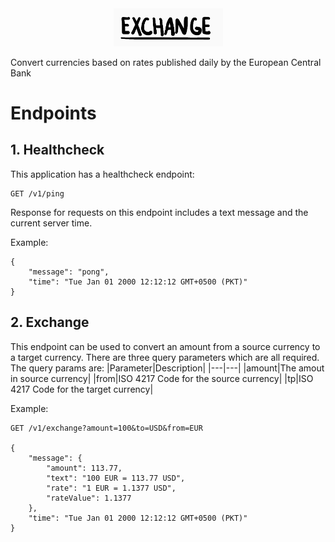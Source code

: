 <div align="center">
    <img src="exchange.png" width="175">
</div>


Convert currencies based on rates published daily by the European Central Bank

# Endpoints

## 1. Healthcheck
This application has a healthcheck endpoint:
```
GET /v1/ping
```
Response for requests on this endpoint includes a text message and the current server time.

Example:
```
{
    "message": "pong",
    "time": "Tue Jan 01 2000 12:12:12 GMT+0500 (PKT)"
}
```

## 2. Exchange
This endpoint can be used to convert an amount from a source currency to a target currency. There are three query parameters which are all required. The query params are:
|Parameter|Description|
|---|---|
|amount|The amout in source currency|
|from|ISO 4217 Code for the source currency|
|tp|ISO 4217 Code for the target currency|

Example:
```
GET /v1/exchange?amount=100&to=USD&from=EUR

{
    "message": {
        "amount": 113.77,
        "text": "100 EUR = 113.77 USD",
        "rate": "1 EUR = 1.1377 USD",
        "rateValue": 1.1377
    },
    "time": "Tue Jan 01 2000 12:12:12 GMT+0500 (PKT)"
}
```